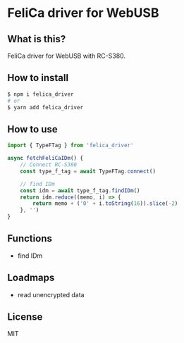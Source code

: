 # FeliCa driver for WebUSB
## What is this?
FeliCa driver for WebUSB with RC-S380.

## How to install

```bash
$ npm i felica_driver
# or
$ yarn add felica_driver
```

## How to use

```TypeScript
import { TypeFTag } from 'felica_driver'

async fetchFeliCaIDm() {
    // Connect RC-S380
    const type_f_tag = await TypeFTag.connect()

    // find IDm
    const idm = await type_f_tag.findIDm()
    return idm.reduce((memo, i) => {
        return memo + ('0' + i.toString(16)).slice(-2)
    }, '')
}
```

## Functions
- find IDm

## Loadmaps
- read unencrypted data

## License
MIT
